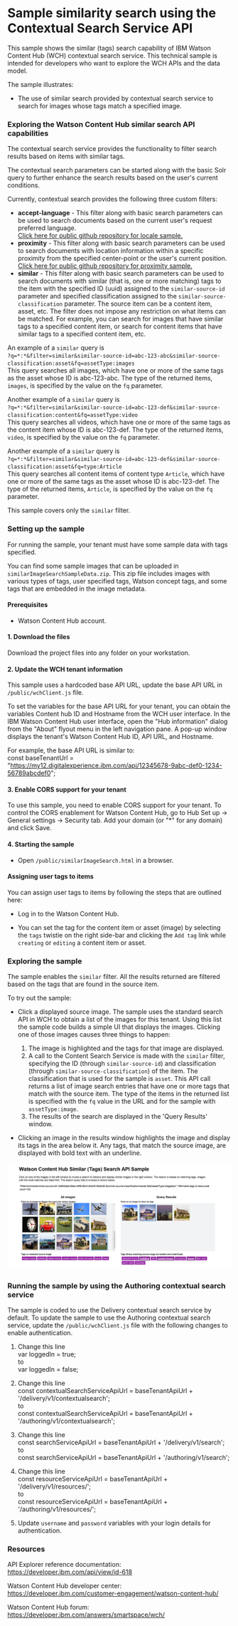 # Sample similarity search using the Contextual Search Service API

This sample shows the similar (tags) search capability of IBM Watson Content Hub (WCH) contextual search service.
This technical sample is intended for developers who want to explore the WCH APIs and the data model.  

The sample illustrates:
- The use of similar search provided by contextual search service to search for images whose tags match a specified image.  
 
  
### Exploring the Watson Content Hub similar search API capabilities

The contextual search service provides the functionality to filter search results based on items with similar tags.   

The contextual search parameters can be started along with the basic Solr query to further enhance the search results based on the user's current conditions.

Currently, contextual search provides the following three custom filters:
- **accept-language** - This filter along with basic search parameters can be used to search documents based on the current user's request preferred language.  
[Click here for public github repository for locale sample.](https://github.com/ibm-wch/sample-contextual-locale-search)
- **proximity** - This filter along with basic search parameters can be used to search documents with location information within a specific proximity from the specified center-point or the user's current position.  
[Click here for public github repository for proximity sample.](https://github.com/ibm-wch/sample-contextual-proximity-search)
- **similar** - This filter along with basic search parameters can be used to search documents with similar (that is, one or more matching) tags to the item with the 
specified ID (uuid) assigned to the `similar-source-id` parameter and specified classification assigned to the `similar-source-classification` parameter. The source item can be a content item, asset, etc.
The filter does not impose any restriction on what items can be matched. For example, you can search for images that have similar tags to a specified content item, or 
search for content items that have similar tags to a specified content item, etc.  
  
An example of a `similar` query is  
`?q=*:*&filter=similar&similar-source-id=abc-123-abc&similar-source-classification:asset&fq=assetType:images`  
This query searches all images, which have one or more of the same tags as the asset whose ID is abc-123-abc.
The type of the returned items, `images`, is specified by the value on the `fq` parameter.  
  
Another example of a `similar` query is  
`?q=*:*&filter=similar&similar-source-id=abc-123-def&similar-source-classification:content&fq=assetType:video`  
This query searches all videos, which have one or more of the same tags as the content item whose ID is abc-123-def.
The type of the returned items, `video`, is specified by the value on the `fq` parameter.  
  
Another example of a `similar` query is  
`?q=*:*&filter=similar&similar-source-id=abc-123-def&similar-source-classification:asset&fq=type:Article`  
This query searches all content items of content type `Article`, which have one or more of the same tags as the asset whose ID is abc-123-def.
The type of the returned items, `Article`, is specified by the value on the `fq` parameter. 

This sample covers only the `similar` filter.

### Setting up the sample

For running the sample, your tenant must have some sample data with tags specified.

You can find some sample images that can be uploaded in `similarImageSearchSampleData.zip`. 
This zip file includes images with various types of tags, user specified tags, Watson concept tags, and some tags that are embedded in the image metadata.

#### Prerequisites

- Watson Content Hub account.

#### 1. Download the files

Download the project files into any folder on your workstation.

#### 2. Update the WCH tenant information

This sample uses a hardcoded base API URL, update the base API URL in `/public/wchClient.js` file.

To set the variables for the base API URL for your tenant, you can obtain the variables Content hub ID and Hostname from the WCH user interface.
In the IBM Watson Content Hub user interface, open the "Hub information" dialog from the "About" flyout menu in the left navigation pane. A pop-up window displays the tenant's Watson Content Hub ID, API URL, and Hostname.

For example, the base API URL is similar to:  
const baseTenantUrl = "https://my12.digitalexperience.ibm.com/api/12345678-9abc-def0-1234-56789abcdef0";

#### 3. Enable CORS support for your tenant

To use this sample, you need to enable CORS support for your tenant. To control the CORS enablement for Watson Content Hub, go to Hub Set up -> General settings -> Security tab. Add your domain (or "*" for any domain) and click Save.

#### 4. Starting the sample

- Open `/public/similarImageSearch.html` in a browser.  
  
  
#### Assigning user tags to items  

You can assign user tags to items by following the steps that are outlined here:

- Log in to the Watson Content Hub.

- You can set the tag for the content item or asset (image) by selecting the `tags` twistie on the right side-bar and clicking the `Add tag` link while `creating` or `editing` a content item or asset.

### Exploring the sample
The sample enables the `similar` filter. All the results returned are filtered based on the tags that are found in the source item.  

To try out the sample:  

- Click a displayed source image. The sample uses the standard search API in WCH to obtain a list of the images for this tenant. Using this list the sample code builds a simple UI
 that displays the images. Clicking one of those images causes three things to happen:  
  1) The image is highlighted and the tags for that image are displayed. 
  2) A call to the Content Search Service is made with the `similar` filter, specifying the ID (through `similar-source-id`) and classification 
  (through `similar-source-classification`) of the item. The classification that is used for the sample is `asset`.
  This API call returns a list of image search entries that have one or more tags that match with the source item. 
  The type of the items in the returned list is specified with the `fq` value in the URL and for the sample with `assetType:image`.   
  3) The results of the search are displayed in the 'Query Results' window.   
 
- Clicking an image in the results window highlights the image and display its tags in the area below it. 
   Any tags, that match the source image, are displayed with bold text with an underline.  
  
  
 ![Screen shot of Similar Search Sample](/doc/sample-screenshot.png?raw=true "Screen shot of Similar Search Sample")
  
  
### Running the sample by using the Authoring contextual search service
The sample is coded to use the Delivery contextual search service by default.
To update the sample to use the Authoring contextual search service, update the `/public/wchClient.js` file with the following changes to enable authentication.
1. Change this line  
var loggedIn = true;  
to  
var loggedIn = false;  
  
2. Change this line  
const contextualSearchServiceApiUrl = baseTenantApiUrl + '/delivery/v1/contextualsearch';  
to  
const contextualSearchServiceApiUrl = baseTenantApiUrl + '/authoring/v1/contextualsearch';  
  
3. Change this line  
const searchServiceApiUrl = baseTenantApiUrl + '/delivery/v1/search';    
to    
const searchServiceApiUrl = baseTenantApiUrl + '/authoring/v1/search';  
  
4. Change this line  
const resourceServiceApiUrl = baseTenantApiUrl + '/delivery/v1/resources/';  
to  
const resourceServiceApiUrl = baseTenantApiUrl + '/authoring/v1/resources/';  
  
5. Update `username` and `password` variables with your login details  for authentication.  

### Resources

API Explorer reference documentation: https://developer.ibm.com/api/view/id-618  
  
Watson Content Hub developer center: https://developer.ibm.com/customer-engagement/watson-content-hub/  
  
Watson Content Hub forum: https://developer.ibm.com/answers/smartspace/wch/  
